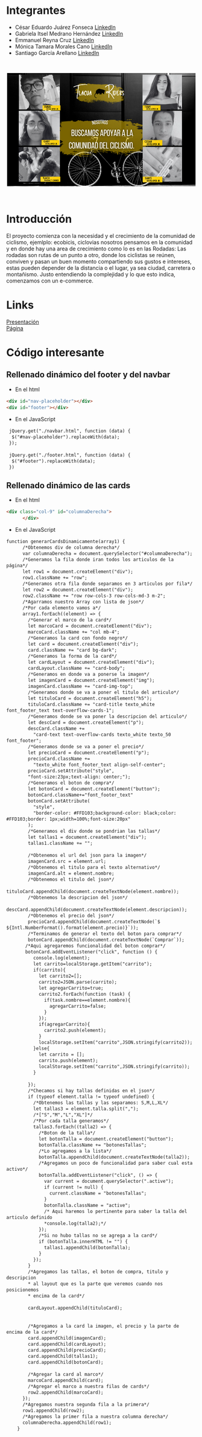 # Integrantes
 - César Eduardo Juárez Fonseca  <a href=https://www.linkedin.com/in/cesare-ar target="_blank"/>LinkedIn</a>
 - Gabriela Itsel Medrano Hernández <a href=https://www.linkedin.com/in/gabriela-mh target="_blank"/>LinkedIn</a>
 - Emmanuel Reyna Cruz <a href=https://www.linkedin.com/in/emmanuelreynac target="_blank"/>LinkedIn</a>
 - Mónica Tamara Morales Cano <a href=https://www.linkedin.com/in/tamara-mc target="_blank"/>LinkedIn</a>
 - Santiago García Arellano <a href=https://www.linkedin.com/in/santiago-garc%C3%ADa-766468213/ target="_blank"/>LinkedIn</a>
<br>
<p align="center">
 <a href="" target="_blank"><img src="assets/images/equipo/equipo.png" align="center" height="300" width="500"></a>

</p>
<br>

# Introducción

El proyecto comienza con la necesidad y el crecimiento de la comunidad de ciclismo, ejemlplo: ecobicis, ciclovias
nosotros pensamos en la comunidad y en donde hay una area de crecimiento como lo es en las Rodadas:
Las rodadas son rutas de un punto a otro, donde los ciclistas se reúnen, conviven y pasan un buen momento 
compartiendo sus gustos e intereses, estas pueden depender de la distancia o el lugar, ya sea ciudad, carretera o montañismo.
Justo entendiendo la complejidad y lo que esto indica, comenzamos con un e-commerce.


# Links

<a href=https://www.canva.com/design/DAEkO0-0KY4/Kq5z7wMLaiBtaz8LmcSX9w/edit>Presentación  </a>
<br>
<a href= https://hereden.github.io/Proyecto-integrador/>Página</a>

# Código interesante

## Rellenado dinámico del footer y del navbar

 - En el html
```HTML
<div id="nav-placeholder"></div>
<div id="footer"></div>
```
 - En el JavaScript
```JS
 jQuery.get("./navbar.html", function (data) {
  $("#nav-placeholder").replaceWith(data);
 });

 jQuery.get("./footer.html", function (data) {
  $("#footer").replaceWith(data);
 })
```


## Rellenado dinámico de las cards

 - En el html
```HTML
<div class="col-9" id="columnaDerecha">
      </div>
```
 - En el JavaScript
```JS
function generarCardsDinamicamente(array1) {
      /*Obtenemos div de columna derecha*/
      var columnaDerecha = document.querySelector("#columnaDerecha");
      /*Generamos la fila donde iran todos los articulos de la página*/
      let row1 = document.createElement("div");
      row1.className += "row";
      /*Generamos otra fila donde separamos en 3 articulos por fila*/
      let row2 = document.createElement("div");
      row2.className += "row row-cols-3 row-cols-md-3 m-2";
      /*Agarramos nuestro Array con lista de json*/
      /*Por cada elemento vamos a*/
      array1.forEach((element) => {
        /*Generar el marco de la card*/
        let marcoCard = document.createElement("div");
        marcoCard.className += "col mb-4";
        /*Generamos la card con fondo negro*/
        let card = document.createElement("div");
        card.className += "card bg-dark";
        /*Generamos la forma de la card*/
        let cardLayout = document.createElement("div");
        cardLayout.className += "card-body";
        /*Generamos en donde va a ponerse la imagen*/
        let imagenCard = document.createElement("img");
        imagenCard.className += "card-img-top";
        /*Generamos donde se va a poner el titulo del articulo*/
        let tituloCard = document.createElement("h5");
        tituloCard.className += "card-title texto_white font_footer_text text-overflow-cards-1";
        /*Generamos donde se va poner la descripcion del articulo*/
        let descCard = document.createElement("p");
        descCard.className +=
          "card-text text-overflow-cards texto_white texto_50 font_footer";
        /*Generamos donde se va a poner el precio*/
        let precioCard = document.createElement("p");
        precioCard.className +=
          "texto_white font_footer_text align-self-center";
        precioCard.setAttribute("style",
        "font-size:23px;text-align: center;");
        /*Generamos el boton de compra*/
        let botonCard = document.createElement("button");
        botonCard.className+="font_footer_text"
        botonCard.setAttribute(
          "style",
          "border-color: #FFD103;background-color: black;color: #FFD103;border: 1px;width=100%;font-size:20px"
        );
        /*Generamos el div donde se pondrian las tallas*/
        let tallas1 = document.createElement("div");
        tallas1.className += "";

        /*Obtenemos el url del json para la imagen*/
        imagenCard.src = element.url;
        /*Obtenemos el titulo para el texto alternativo*/
        imagenCard.alt = element.nombre;
        /*Obtenemos el titulo del json*/
        tituloCard.appendChild(document.createTextNode(element.nombre));
        /*Obtenemos la descripcion del json*/
        descCard.appendChild(document.createTextNode(element.descripcion));
        /*Obtenemos el precio del json*/
        precioCard.appendChild(document.createTextNode(`$ ${Intl.NumberFormat().format(element.precio)}`));
        /*Terminamos de generar el texto del boton para comprar*/
        botonCard.appendChild(document.createTextNode(`Comprar`));
       /*Aqui agregaremos funcionalidad del boton comprar*/
       botonCard.addEventListener("click", function () {
          console.log(element);
          let carrito=localStorage.getItem("carrito");
          if(carrito){
            let carrito2=[];
            carrito2=JSON.parse(carrito);
            let agregarCarrito=true;
            carrito2.forEach(function (task) {
              if(task.nombre==element.nombre){
                agregarCarrito=false;
              }
            });
            if(agregarCarrito){
              carrito2.push(element);
            }
            localStorage.setItem("carrito",JSON.stringify(carrito2));
          }else{
            let carrito = [];
            carrito.push(element);
            localStorage.setItem("carrito",JSON.stringify(carrito));
          }
          
        });
        /*Checamos si hay tallas definidas en el json*/
        if (typeof element.talla != typeof undefined) {
          /*Obtenemos las tallas y las separamos: S,M,L,XL*/
          let tallas3 = element.talla.split(",");
          /*["S","M","L","XL"]*/
          /*Por cada talla generamos*/
          tallas3.forEach((talla2) => {
            /*Boton de la talla*/
            let botonTalla = document.createElement("button");
            botonTalla.className += "botonesTallas";
            /*Lo agregamos a la lista*/
            botonTalla.appendChild(document.createTextNode(talla2));
            /*Agregamos un poco de funcionalidad para saber cual esta activo*/
            botonTalla.addEventListener("click", () => {
              var current = document.querySelector(".active");
              if (current != null) {
                current.className = "botonesTallas";
              }
              botonTalla.className = "active";
              /* Aqui haremos lo pertinente para saber la talla del articulo definido
              *console.log(talla2);*/
            });
            /*Si no hubo tallas no se agrega a la card*/
            if (botonTalla.innerHTML != "") {
              tallas1.appendChild(botonTalla);
            }
          });
        }
        /*Agregamos las tallas, el boton de compra, titulo y descripcion 
        * al layout que es la parte que veremos cuando nos posicionemos 
        * encima de la card*/
        
        cardLayout.appendChild(tituloCard);
        

        /*Agregamos a la card la imagen, el precio y la parte de encima de la card*/
        card.appendChild(imagenCard);
        card.appendChild(cardLayout);
        card.appendChild(precioCard);
        card.appendChild(tallas1);
        card.appendChild(botonCard);

        /*Agregar la card al marco*/
        marcoCard.appendChild(card);
        /*Agregar el marco a nuestra filas de cards*/
        row2.appendChild(marcoCard);
      });
      /*Agregamos nuestra segunda fila a la primera*/
      row1.appendChild(row2);
      /*Agregamos la primer fila a nuestra columna derecha*/
      columnaDerecha.appendChild(row1);
    }
```

